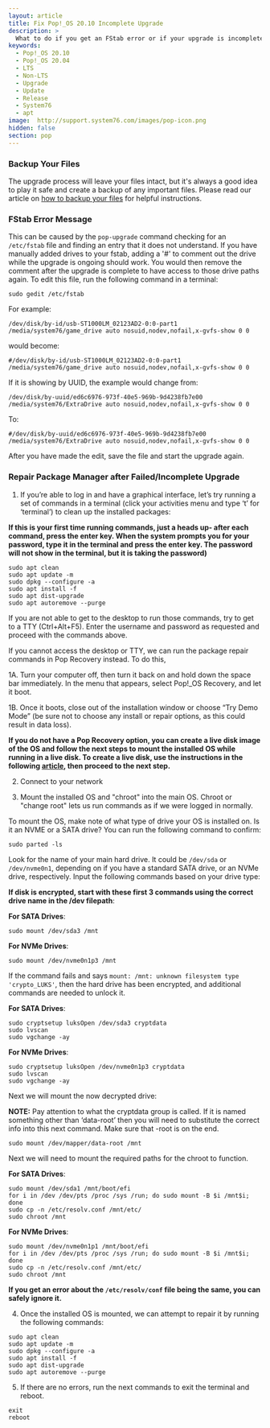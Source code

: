 ```yaml
---
layout: article
title: Fix Pop!_OS 20.10 Incomplete Upgrade
description: >
  What to do if you get an FStab error or if your upgrade is incomplete.
keywords:
  - Pop!_OS 20.10
  - Pop!_OS 20.04
  - LTS
  - Non-LTS
  - Upgrade
  - Update
  - Release
  - System76
  - apt
image:  http://support.system76.com/images/pop-icon.png
hidden: false
section: pop
---
```


### Backup Your Files
The upgrade process will leave your files intact, but it's always a good idea to play it safe and create a backup of any important files. Please read our article on [how to backup your files](/articles/backup-files/) for helpful instructions.

### FStab Error Message

This can be caused by the `pop-upgrade` command checking for an `/etc/fstab` file and finding an entry that it does not understand. If you have manually added drives to your fstab, adding a '#' to comment out the drive while the upgrade is ongoing should work.  You would then remove the comment after the upgrade is complete to have access to those drive paths again. To edit this file, run the following command in a terminal:

```
sudo gedit /etc/fstab
```
For example:

```
/dev/disk/by-id/usb-ST1000LM_02123AD2-0:0-part1 /media/system76/game_drive auto nosuid,nodev,nofail,x-gvfs-show 0 0
```

would become:

```
#/dev/disk/by-id/usb-ST1000LM_02123AD2-0:0-part1 /media/system76/game_drive auto nosuid,nodev,nofail,x-gvfs-show 0 0
```

If it is showing by UUID, the example would change from:

```
/dev/disk/by-uuid/ed6c6976-973f-40e5-969b-9d4238fb7e00 /media/system76/ExtraDrive auto nosuid,nodev,nofail,x-gvfs-show 0 0
```

To:

```
#/dev/disk/by-uuid/ed6c6976-973f-40e5-969b-9d4238fb7e00 /media/system76/ExtraDrive auto nosuid,nodev,nofail,x-gvfs-show 0 0
```

After you have made the edit, save the file and start the upgrade again.

### Repair Package Manager after Failed/Incomplete Upgrade

1. If you’re able to log in and have a graphical interface, let’s try running a set of commands in a terminal (click your activities menu and type ‘t’ for ‘terminal’) to clean up the installed packages:

**If this is your first time running commands, just a heads up- after each command, press the enter key. When the system prompts you for your password, type it in the terminal and press the enter key. The password will not show in the terminal, but it is taking the password)**

```
sudo apt clean
sudo apt update -m
sudo dpkg --configure -a
sudo apt install -f
sudo apt dist-upgrade
sudo apt autoremove --purge
```

If you are not able to get to the desktop to run those commands, try to get to a TTY (Ctrl+Alt+F5). Enter the username and password as requested and proceed with the commands above.

If you cannot access the desktop or TTY, we can run the package repair commands in Pop Recovery instead. To do this,
 
1A. Turn your computer off, then turn it back on and hold down the space bar immediately. In the menu that appears, select Pop!_OS Recovery, and let it boot.
 
1B. Once it boots, close out of the installation window or choose “Try Demo Mode” (be sure not to choose any install or repair options, as this could result in data loss). 

**If you do not have a Pop Recovery option, you can create a live disk image of the OS and follow the next steps to mount the installed OS while running in a live disk. To create a live disk, use the instructions in the following [article](/articles/live-disk), then proceed to the next step.**

2. Connect to your network

3. Mount the installed OS and "chroot" into the main OS. Chroot or "change root" lets us run commands as if we were logged in normally.

To mount the OS, make note of what type of drive your OS is installed on. Is it an NVME or a SATA drive? You can run the following command to confirm:

```
sudo parted -ls
```

Look for the name of your main hard drive. It could be `/dev/sda` or `/dev/nvme0n1`, depending on if you have a standard SATA drive, or an NVMe drive, respectively. Input the following commands based on your drive type:

**If disk is encrypted, start with these first 3 commands using the correct drive name in the /dev filepath**:

**For SATA Drives**:
```
sudo mount /dev/sda3 /mnt
```

**For NVMe Drives**:
```
sudo mount /dev/nvme0n1p3 /mnt
```

If the command fails and says `mount: /mnt: unknown filesystem type 'crypto_LUKS'`, then the hard drive has been encrypted, and additional commands are needed to unlock it.

**For SATA Drives**:
```
sudo cryptsetup luksOpen /dev/sda3 cryptdata
sudo lvscan
sudo vgchange -ay
```

**For NVMe Drives**:
```
sudo cryptsetup luksOpen /dev/nvme0n1p3 cryptdata
sudo lvscan
sudo vgchange -ay
```
Next we will mount the now decrypted drive:

**NOTE:** Pay attention to what the cryptdata group is called. If it is named something other than ‘data-root’ then you will need to substitute the correct info into this next command. Make sure that -root is on the end.
```
sudo mount /dev/mapper/data-root /mnt
```

Next we will need to mount the required paths for the chroot to function.

**For SATA Drives**:
```
sudo mount /dev/sda1 /mnt/boot/efi
for i in /dev /dev/pts /proc /sys /run; do sudo mount -B $i /mnt$i; done
sudo cp -n /etc/resolv.conf /mnt/etc/
sudo chroot /mnt
```

**For NVMe Drives**:
```
sudo mount /dev/nvme0n1p1 /mnt/boot/efi
for i in /dev /dev/pts /proc /sys /run; do sudo mount -B $i /mnt$i; done
sudo cp -n /etc/resolv.conf /mnt/etc/
sudo chroot /mnt
```

**If you get an error about the `/etc/resolv/conf` file being the same, you can safely ignore it.**

4. Once the installed OS is mounted, we can attempt to repair it by running the following commands:
```
sudo apt clean
sudo apt update -m
sudo dpkg --configure -a
sudo apt install -f
sudo apt dist-upgrade
sudo apt autoremove --purge
```

5. If there are no errors, run the next commands to exit the terminal and reboot.

```
exit
reboot
```
